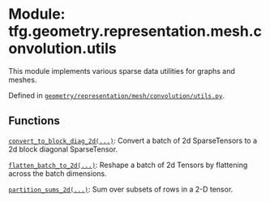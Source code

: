 <div itemscope itemtype="http://developers.google.com/ReferenceObject">
<meta itemprop="name" content="tfg.geometry.representation.mesh.convolution.utils" />
<meta itemprop="path" content="Stable" />
</div>

# Module: tfg.geometry.representation.mesh.convolution.utils

This module implements various sparse data utilities for graphs and meshes.



Defined in [`geometry/representation/mesh/convolution/utils.py`](https://cs.corp.google.com/#piper///depot/google3/third_party/py/tensorflow_graphics/geometry/representation/mesh/convolution/utils.py).

<!-- Placeholder for "Used in" -->


## Functions

[`convert_to_block_diag_2d(...)`](../../../../../tfg/geometry/representation/mesh/convolution/utils/convert_to_block_diag_2d.md): Convert a batch of 2d SparseTensors to a 2d block diagonal SparseTensor.

[`flatten_batch_to_2d(...)`](../../../../../tfg/geometry/representation/mesh/convolution/utils/flatten_batch_to_2d.md): Reshape a batch of 2d Tensors by flattening across the batch dimensions.

[`partition_sums_2d(...)`](../../../../../tfg/geometry/representation/mesh/convolution/utils/partition_sums_2d.md): Sum over subsets of rows in a 2-D tensor.

